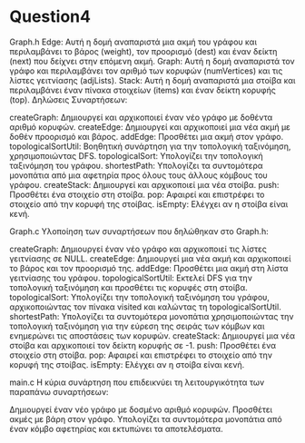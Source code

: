 # Question4

Graph.h
Edge: Αυτή η δομή αναπαριστά μια ακμή του γράφου και περιλαμβάνει το βάρος (weight), τον προορισμό (dest) και έναν δείκτη (next) που δείχνει στην επόμενη ακμή.
Graph: Αυτή η δομή αναπαριστά τον γράφο και περιλαμβάνει τον αριθμό των κορυφών (numVertices) και τις λίστες γειτνίασης (adjLists).
Stack: Αυτή η δομή αναπαριστά μια στοίβα και περιλαμβάνει έναν πίνακα στοιχείων (items) και έναν δείκτη κορυφής (top).
Δηλώσεις Συναρτήσεων:

createGraph: Δημιουργεί και αρχικοποιεί έναν νέο γράφο με δοθέντα αριθμό κορυφών.
createEdge: Δημιουργεί και αρχικοποιεί μια νέα ακμή με δοθέν προορισμό και βάρος.
addEdge: Προσθέτει μια ακμή στον γράφο.
topologicalSortUtil: Βοηθητική συνάρτηση για την τοπολογική ταξινόμηση, χρησιμοποιώντας DFS.
topologicalSort: Υπολογίζει την τοπολογική ταξινόμηση του γράφου.
shortestPath: Υπολογίζει τα συντομότερα μονοπάτια από μια αφετηρία προς όλους τους άλλους κόμβους του γράφου.
createStack: Δημιουργεί και αρχικοποιεί μια νέα στοίβα.
push: Προσθέτει ένα στοιχείο στη στοίβα.
pop: Αφαιρεί και επιστρέφει το στοιχείο από την κορυφή της στοίβας.
isEmpty: Ελέγχει αν η στοίβα είναι κενή.

Graph.c
Υλοποίηση των συναρτήσεων που δηλώθηκαν στο Graph.h:

createGraph: Δημιουργεί έναν νέο γράφο και αρχικοποιεί τις λίστες γειτνίασης σε NULL.
createEdge: Δημιουργεί μια νέα ακμή και αρχικοποιεί το βάρος και τον προορισμό της.
addEdge: Προσθέτει μια ακμή στη λίστα γειτνίασης του γράφου.
topologicalSortUtil: Εκτελεί DFS για την τοπολογική ταξινόμηση και προσθέτει τις κορυφές στη στοίβα.
topologicalSort: Υπολογίζει την τοπολογική ταξινόμηση του γράφου, αρχικοποιώντας τον πίνακα visited και καλώντας τη topologicalSortUtil.
shortestPath: Υπολογίζει τα συντομότερα μονοπάτια χρησιμοποιώντας την τοπολογική ταξινόμηση για την εύρεση της σειράς των κόμβων και ενημερώνει τις αποστάσεις των κορυφών.
createStack: Δημιουργεί μια νέα στοίβα και αρχικοποιεί τον δείκτη κορυφής σε -1.
push: Προσθέτει ένα στοιχείο στη στοίβα.
pop: Αφαιρεί και επιστρέφει το στοιχείο από την κορυφή της στοίβας.
isEmpty: Ελέγχει αν η στοίβα είναι κενή.

main.c
Η κύρια συνάρτηση που επιδεικνύει τη λειτουργικότητα των παραπάνω συναρτήσεων:

Δημιουργεί έναν νέο γράφο με δοσμένο αριθμό κορυφών.
Προσθέτει ακμές με βάρη στον γράφο.
Υπολογίζει τα συντομότερα μονοπάτια από έναν κόμβο αφετηρίας και εκτυπώνει τα αποτελέσματα.
